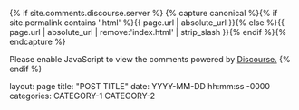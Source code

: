 {% if site.comments.discourse.server %}
{% capture canonical %}{% if site.permalink contains '.html' %}{{ page.url | absolute_url }}{% else %}{{ page.url | absolute_url | remove:'index.html' | strip_slash }}{% endif %}{% endcapture %}
<script type="text/javascript">
  DiscourseEmbed = { discourseUrl: 'https://discourse.hatschito.xyz/',
                     discourseEmbedUrl: 'https://hatschito.github.io/blog/noch_ein_test/' };

  (function() {
    var d = document.createElement('script'); d.type = 'text/javascript'; d.async = true;
    d.src = DiscourseEmbed.discourseUrl + 'javascripts/embed.js';
    (document.getElementsByTagName('head')[0] || document.getElementsByTagName('body')[0]).appendChild(d);
  })();
</script>
<noscript>Please enable JavaScript to view the comments powered by <a href="https://www.discourse.org/">Discourse.</a></noscript>
{% endif %}

<div id='discourse-comments'></div>




layout: page
title: "POST TITLE"
date: YYYY-MM-DD hh:mm:ss -0000
categories: CATEGORY-1 CATEGORY-2
